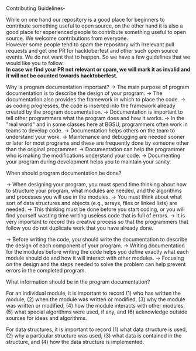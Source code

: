 # 

Contributing Guidelines-

While on one hand our repository is a good place for beginners to contribute something useful to open source, on the other hand it is also a good place for experienced people to contribute something useful to open source. We welcome contributions from everyone. <br>
However some people tend to spam the repository with irrelevant pull requests and get one PR for hacktoberfest and other such open source events. We do not want that to happen. So we have a few guidelines that we would like you to follow. <br>
__In case we find your PR not relevant or spam, we will mark it as invalid and it will not be counted towards hacktoberfest.__


Why is program documentation important?
-> The main purpose of program documentation is to describe the design of your program.
-> The documentation also provides the framework in which to place the code.
-> as coding progresses, the code is inserted into the framework already created by the program documentation.
-> Documentation is important to tell other programmers what the program does and how it works.
-> In the "real world" and in some classes here at BGSU, programmers often work in teams to develop code.
-> Documentation helps others on the team to understand your work.
-> Maintenance and debugging are needed sooner or later for most programs and these are frequently done by someone other than the original programmer.
-> Documentation can help the programmer who is making the modifications understand your code.
-> Documenting your program during development helps you to maintain your sanity.


When should program documentation be done?

-> When designing your program, you must spend time thinking about how to structure your program, what modules are needed, and the algorithms and processes you will use in the modules.
-> You must think about what sort of data structures and objects (e.g., arrays, files or linked lists) are needed.
-> This thinking must be done before you start coding, or you will find yourself wasting time writing useless code that is full of errors.
-> It is very important to record this creative process so that the programmers that follow you do not duplicate work that you have already done.

-> Before writing the code, you should write the documentation to describe the design of each component of your program.
-> Writing documentation for the modules before writing the code helps you define exactly what each module should do and how it will interact with other modules.
-> Focusing on the design and the steps needed to solve the problem can help prevent errors in the completed program.



What information should be in the program documentation?

For an individual module, it is important to record
(1) who has written the module,
(2) when the module was written or modified,
(3) why the module was written or modified,
(4) how the module interacts with other modules,
(5) what special algorithms were used, if any, and
(6) acknowledge outside sources for ideas and algorithms.

For data structures, it is important to record
(1) what data structure is used,
(2) why a particular structure was used,
(3) what data is contained in the structure, and
(4) how the data structure is implemented.
